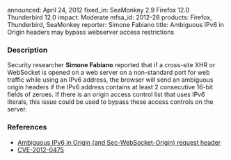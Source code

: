 announced: April 24, 2012
fixed_in: SeaMonkey 2.9
          Firefox 12.0
          Thunderbird 12.0
impact: Moderate
mfsa_id: 2012-28
products: Firefox, Thunderbird, SeaMonkey
reporter: Simone Fabiano
title: Ambiguous IPv6 in Origin headers may bypass webserver access restrictions

<h3>Description</h3>

<p>Security researcher <strong>Simone Fabiano</strong> reported that if a
cross-site XHR or WebSocket is opened on a web server on a non-standard port for
web traffic while using an IPv6 address, the browser will send an ambiguous
origin headers if the IPv6 address contains at least 2 consecutive 16-bit fields
of zeroes. If there is an origin access control list that uses IPv6 literals,
this issue could be used to bypass these access controls on the server.
</p>


<h3>References</h3>

<ul>
  <li><a href="https://bugzilla.mozilla.org/show_bug.cgi?id=694576">
      Ambiguous IPv6 in Origin (and Sec-WebSocket-Origin) request
header</a></li>
  <li><a href="http://cve.mitre.org/cgi-bin/cvename.cgi?name=CVE-2012-0475" class="ex-ref">CVE-2012-0475</a></li>
</ul>



